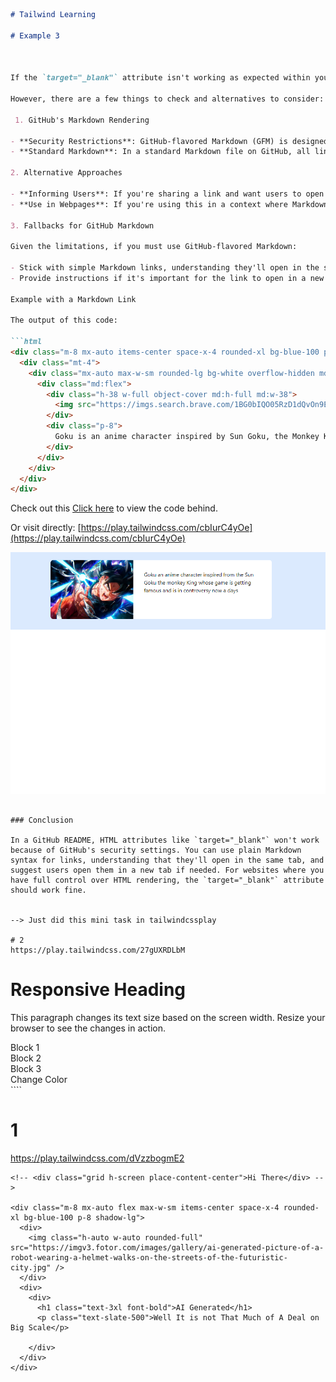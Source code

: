 
```markdown
# Tailwind Learning

# Example 3



If the `target="_blank"` attribute isn't working as expected within your GitHub README or another Markdown file, it's likely due to GitHub's restrictions on the HTML tags and attributes that can be used in Markdown files. GitHub, for security and consistency reasons, strips out certain attributes, including `target="_blank"`, when rendering Markdown files.

However, there are a few things to check and alternatives to consider:

 1. GitHub's Markdown Rendering

- **Security Restrictions**: GitHub-flavored Markdown (GFM) is designed to be secure, so it sanitizes HTML input to prevent malicious code execution. This sanitization process might remove certain attributes like `target="_blank"` for security purposes.
- **Standard Markdown**: In a standard Markdown file on GitHub, all links will open in the same tab by default, and there is no native Markdown syntax to change this behavior.

2. Alternative Approaches

- **Informing Users**: If you're sharing a link and want users to open it in a new tab, you could add a note like "(Right-click and select 'Open in new tab')" next to the link.
- **Use in Webpages**: If you're using this in a context where Markdown is converted to HTML on a website you control (e.g., a static site generator like Jekyll or Hugo), you might have more control. In these cases, ensure your Markdown parser allows HTML and that `target="_blank"` isn't stripped.

3. Fallbacks for GitHub Markdown

Given the limitations, if you must use GitHub-flavored Markdown:

- Stick with simple Markdown links, understanding they'll open in the same tab.
- Provide instructions if it's important for the link to open in a new tab (e.g., for GitHub documentation or README files).

Example with a Markdown Link

The output of this code:

```html
<div class="m-8 mx-auto items-center space-x-4 rounded-xl bg-blue-100 p-8">
  <div class="mt-4">
    <div class="mx-auto max-w-sm rounded-lg bg-white overflow-hidden md:max-w-2xl">
      <div class="md:flex">
        <div class="h-38 w-full object-cover md:h-full md:w-38">
          <img src="https://imgs.search.brave.com/1BG0bIQO05RzD1dQvOn9EGcEErbhC3trKUOEau5ML8A/rs:fit:860:0:0:0/g:ce/aHR0cHM6Ly93YWxs/cGFwZXJzLmNvbS9p/bWFnZXMvZmVhdHVy/ZWQtaGQtYW5pbWUt/cHJyMXkxazVncXhm/Y2dwdi5qcGc" alt="Goku">
        </div>
        <div class="p-8">
          Goku is an anime character inspired by Sun Goku, the Monkey King, whose game is getting famous and is in controversy nowadays.
        </div>
      </div>
    </div>
  </div>
</div>
```

Check out this [Click here](https://play.tailwindcss.com/cbIurC4yOe) to view the code behind.

Or visit directly:
[https://play.tailwindcss.com/cbIurC4yOe](https://play.tailwindcss.com/cbIurC4yOe)

![Screenshot of the Project](./tailwind1.png)
```

### Conclusion

In a GitHub README, HTML attributes like `target="_blank"` won't work because of GitHub's security settings. You can use plain Markdown syntax for links, understanding that they'll open in the same tab, and suggest users open them in a new tab if needed. For websites where you have full control over HTML rendering, the `target="_blank"` attribute should work fine.


--> Just did this mini task in tailwindcssplay 

# 2
https://play.tailwindcss.com/27gUXRDLbM
````
<div class="container mx-auto">
  <h1 class="text-center text-2xl font-bold text-blue-700 sm:text-3xl md:text-4xl lg:text-5xl xl:text-6xl">Responsive Heading</h1>
  <p class="mt-4 text-sm text-gray-800 sm:text-base md:text-lg lg:text-xl xl:text-2xl">This paragraph changes its text size based on the screen width. Resize your browser to see the changes in action.</p>
  <div class="mt-6 grid grid-cols-1 gap-4 sm:grid-cols-2 md:grid-cols-3 lg:grid-cols-4">
    <div class="rounded bg-white p-4 shadow">Block 1</div>
    <div class="rounded bg-white p-4 shadow">Block 2</div>
    <div class="rounded bg-white p-4 shadow">Block 3</div>
    <div class="rounded bg-pink-100 p-4 shadow sm:bg-pink-300 md:bg-pink-500 xl:bg-pink-800">Change Color</div>
  </div>
</div>
````




# 1
https://play.tailwindcss.com/dVzzbogmE2

````
<!-- <div class="grid h-screen place-content-center">Hi There</div> -->

<div class="m-8 mx-auto flex max-w-sm items-center space-x-4 rounded-xl bg-blue-100 p-8 shadow-lg">
  <div>
    <img class="h-auto w-auto rounded-full" src="https://imgv3.fotor.com/images/gallery/ai-generated-picture-of-a-robot-wearing-a-helmet-walks-on-the-streets-of-the-futuristic-city.jpg" />
  </div>
  <div>
    <div>
      <h1 class="text-3xl font-bold">AI Generated</h1>
      <p class="text-slate-500">Well It is not That Much of A Deal on Big Scale</p>
      
    </div>
  </div>
</div>

````
